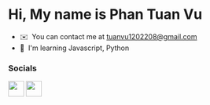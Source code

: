 Hi, My name is Phan Tuan Vu
========================================================================================================================================
* ✉️  You can contact me at [tuanvu1202208@gmail.com](mailto:tuanvu1202208@gmail.com)
* 🧠  I'm learning Javascript, Python

### Socials

<p align="left"> <a href="https://www.facebook.com/tuanvu1202/" target="_blank" rel="noreferrer"><img src="https://raw.githubusercontent.com/danielcranney/readme-generator/main/public/icons/socials/facebook.svg" width="32" height="32" /></a> <a href="https://www.github.com/tuanvu1202" target="_blank" rel="noreferrer"><img src="https://raw.githubusercontent.com/danielcranney/readme-generator/main/public/icons/socials/github.svg" width="32" height="32" /></a> </p>
